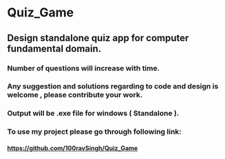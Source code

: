 # Quiz_Game
## Design standalone quiz app for computer fundamental domain.
### Number of questions will increase with time.
### Any suggestion and solutions regarding to code and design is welcome , please contribute your work.
### Output will be .exe file for windows ( Standalone ).
### To use my project please go through following link: 
#### https://github.com/100ravSingh/Quiz_Game
